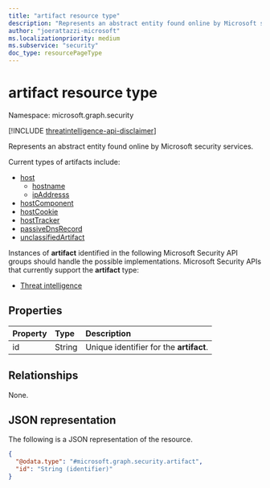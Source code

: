 ```yaml
---
title: "artifact resource type"
description: "Represents an abstract entity found online by Microsoft security services."
author: "joerattazzi-microsoft"
ms.localizationpriority: medium
ms.subservice: "security"
doc_type: resourcePageType
---
```


# artifact resource type

Namespace: microsoft.graph.security

[!INCLUDE [threatintelligence-api-disclaimer](../../includes/threatintelligence-api-disclaimer.md)]

Represents an abstract entity found online by Microsoft security services.

Current types of artifacts include:

- [host](../resources/security-host.md)
  - [hostname](../resources/security-hostname.md)
  - [ipAddresss](../resources/security-ipaddress.md)
- [hostComponent](../resources/security-hostcomponent.md)
- [hostCookie](../resources/security-hostcookie.md)
- [hostTracker](../resources/security-hosttracker.md)
- [passiveDnsRecord](../resources/security-passivednsrecord.md)
- [unclassifiedArtifact](../resources/security-unclassifiedartifact.md)

Instances of **artifact** identified in the following Microsoft Security API groups should handle the possible implementations. Microsoft Security APIs that currently support the **artifact** type:

- [Threat intelligence](../resources/security-threatintelligence.md)

## Properties

| Property | Type   | Description                             |
| :------- | :----- | :-------------------------------------- |
| id       | String | Unique identifier for the **artifact**. |

## Relationships

None.

## JSON representation

The following is a JSON representation of the resource.

<!-- {
  "blockType": "resource",
  "keyProperty": "id",
  "@odata.type": "microsoft.graph.security.artifact",
  "openType": false
}
-->

```json
{
  "@odata.type": "#microsoft.graph.security.artifact",
  "id": "String (identifier)"
}
```
